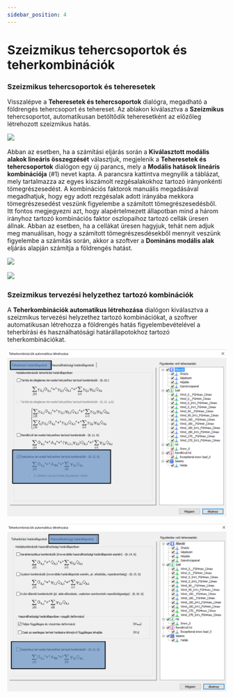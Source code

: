```yaml
---
sidebar_position: 4
---
```

# Szeizmikus tehercsoportok és teherkombinációk

<!-- wp:heading {"level":3} -->

### Szeizmikus tehercsoportok és teheresetek

<!-- /wp:heading -->

<!-- wp:paragraph {"align":"justify"} -->

Visszalépve a **Teheresetek és tehercsoportok** dialógra, megadható a földrengés tehercsoport és tehereset. Az ablakon kiválasztva a **Szeizmikus** tehercsoportot, automatikusan betöltődik teheresetként az előzőleg létrehozott szeizmikus hatás.

<!-- /wp:paragraph -->

<!-- wp:image {"align":"center","id":37794,"width":443,"height":489,"sizeSlug":"full","linkDestination":"media","className":"is-style-editorskit-rounded"} -->

[![](https://Consteelsoftware.com/wp-content/uploads/2022/06/dial_foldrenges_tehercsoport.png)](./img/wp-content-uploads-2022-06-dial_foldrenges_tehercsoport.png)

<!-- /wp:image -->

<!-- wp:paragraph -->

Abban az esetben, ha a számítási eljárás során a **Kiválasztott modális alakok lineáris összegzését** választjuk, megjelenik a **Teheresetek és tehercsoportok** dialógon egy új parancs, mely a **Modális hatások lineáris kombinációja** (#1) nevet kapta. A parancsra kattintva megnyílik a táblázat, mely tartalmazza az egyes kiszámolt rezgésalakokhoz tartozó irányonkénti tömegrészesedést. A kombinációs faktorok manuális megadásával megadhatjuk, hogy egy adott rezgésalak adott irányába mekkora tömegrészesedést veszünk figyelembe a számított tömegrészesedésből.  
Itt fontos megjegyezni azt, hogy alapértelmezett állapotban mind a három irányhoz tartozó kombinációs faktor oszlopaihoz tartozó cellák üresen állnak. Abban az esetben, ha a cellákat üresen hagyjuk, tehát nem adjuk meg manuálisan, hogy a számított tömegrészesdésekből mennyit veszünk figyelembe a számítás során, akkor a szoftver a **Domináns modális alak** eljárás alapján számítja a földrengés hatást.

<!-- /wp:paragraph -->

<!-- wp:columns -->

<!-- wp:column -->

<!-- wp:image {"align":"center","id":37786,"sizeSlug":"full","linkDestination":"media","className":"is-style-editorskit-rounded"} -->

[![](https://Consteelsoftware.com/wp-content/uploads/2022/06/dial_foldrenges_tehercsoport_linearis.png)](./img/wp-content-uploads-2022-06-dial_foldrenges_tehercsoport_linearis.png)

<!-- /wp:image -->

<!-- /wp:column -->

<!-- wp:column -->

<!-- wp:image {"align":"center","id":37778,"sizeSlug":"full","linkDestination":"media","className":"is-style-editorskit-rounded"} -->

[![](https://Consteelsoftware.com/wp-content/uploads/2022/06/dial_foldrenges_tehercsoport_linearis_2.png)](./img/wp-content-uploads-2022-06-dial_foldrenges_tehercsoport_linearis_2.png)

<!-- /wp:image -->

<!-- /wp:column -->

<!-- /wp:columns -->

<!-- wp:heading {"level":3} -->

### Szeizmikus tervezési helyzethez tartozó kombinációk

<!-- /wp:heading -->

<!-- wp:paragraph {"align":"justify"} -->

A **Teherkombinációk automatikus létrehozása** dialógon kiválasztva a szeizmikus tervezési helyzethez tartozó kombinációkat, a szoftver automatikusan létrehozza a földrengés hatás figyelembevételével a teherbírási és használhatósági határállapotokhoz tartozó teherkombinációkat.

<!-- /wp:paragraph -->

<!-- wp:columns -->

<!-- wp:column -->

<!-- wp:image {"align":"center","id":37770,"sizeSlug":"large","linkDestination":"media","className":"is-style-editorskit-rounded"} -->

[![](./img/wp-content-uploads-2022-06-dial_foldrenges_kombinaciok_teherbirasi-1024x780.png)](https://Consteelsoftware.com/wp-content/uploads/2022/06/dial_foldrenges_kombinaciok_teherbirasi.png)

<!-- /wp:image -->

<!-- /wp:column -->

<!-- wp:column -->

<!-- wp:image {"align":"center","id":37762,"sizeSlug":"large","linkDestination":"media","className":"is-style-editorskit-rounded"} -->

[![](./img/wp-content-uploads-2022-06-dial_foldrenges_kombinaciok_hasznalhatosagi-1024x781.png)](https://Consteelsoftware.com/wp-content/uploads/2022/06/dial_foldrenges_kombinaciok_hasznalhatosagi.png)

<!-- /wp:image -->

<!-- /wp:column -->

<!-- /wp:columns -->

<!-- wp:paragraph -->

<!-- /wp:paragraph -->
